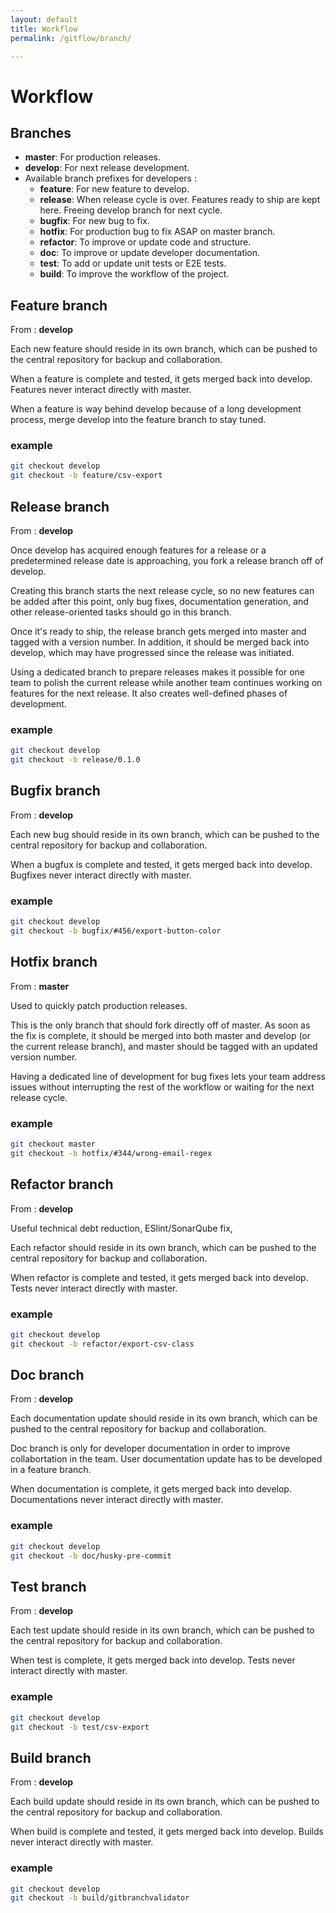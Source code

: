 ```yaml
---
layout: default
title: Workflow
permalink: /gitflow/branch/

---
```


# Workflow

## Branches

- **master**: For production releases.
- **develop**: For next release development.
- Available branch prefixes for developers :
  - **feature**: For new feature to develop.
  - **release**: When release cycle is over. Features ready to ship are kept here. Freeing develop branch for next cycle.
  - **bugfix**: For new bug to fix.
  - **hotfix**: For production bug to fix ASAP on master branch.
  - **refactor**: To improve or update code and structure.
  - **doc**: To improve or update developer documentation.
  - **test**: To add or update unit tests or E2E tests.
  - **build**: To improve the workflow of the project.

## Feature branch

From : **develop**

Each new feature should reside in its own branch, which can be pushed to the central repository for backup and collaboration.

When a feature is complete and tested, it gets merged back into develop. Features never interact directly with master.

When a feature is way behind develop because of a long development process, merge develop into the feature branch to stay tuned.

### example

```bash
git checkout develop
git checkout -b feature/csv-export
```

## Release branch

From : **develop**

Once develop has acquired enough features for a release or a predetermined release date is approaching, you fork a release branch off of develop.

Creating this branch starts the next release cycle, so no new features can be added after this point, only bug fixes, documentation generation, and other release-oriented tasks should go in this branch.

Once it's ready to ship, the release branch gets merged into master and tagged with a version number. In addition, it should be merged back into develop, which may have progressed since the release was initiated.

Using a dedicated branch to prepare releases makes it possible for one team to polish the current release while another team continues working on features for the next release. It also creates well-defined phases of development.

### example

```bash
git checkout develop
git checkout -b release/0.1.0
```

## Bugfix branch

From : **develop**

Each new bug should reside in its own branch, which can be pushed to the central repository for backup and collaboration.

When a bugfux is complete and tested, it gets merged back into develop. Bugfixes never interact directly with master.

### example

```bash
git checkout develop
git checkout -b bugfix/#456/export-button-color
```

## Hotfix branch

From : **master**

Used to quickly patch production releases.

This is the only branch that should fork directly off of master. As soon as the fix is complete, it should be merged into both master and develop (or the current release branch), and master should be tagged with an updated version number.

Having a dedicated line of development for bug fixes lets your team address issues without interrupting the rest of the workflow or waiting for the next release cycle.

### example

```bash
git checkout master
git checkout -b hotfix/#344/wrong-email-regex
```

## Refactor branch

From : **develop**

Useful technical debt reduction, ESlint/SonarQube fix,

Each refactor should reside in its own branch, which can be pushed to the central repository for backup and collaboration.

When refactor is complete and tested, it gets merged back into develop. Tests never interact directly with master.

### example

```bash
git checkout develop
git checkout -b refactor/export-csv-class
```

## Doc branch

From : **develop**

Each documentation update should reside in its own branch, which can be pushed to the central repository for backup and collaboration.

Doc branch is only for developer documentation in order to improve collabortation in the team.
User documentation update has to be developed in a feature branch.

When documentation is complete, it gets merged back into develop. Documentations never interact directly with master.

### example

```bash
git checkout develop
git checkout -b doc/husky-pre-commit
```

## Test branch

From : **develop**

Each test update should reside in its own branch, which can be pushed to the central repository for backup and collaboration.

When test is complete, it gets merged back into develop. Tests never interact directly with master.

### example

```bash
git checkout develop
git checkout -b test/csv-export
```

## Build branch

From : **develop**

Each build update should reside in its own branch, which can be pushed to the central repository for backup and collaboration.

When build is complete and tested, it gets merged back into develop. Builds never interact directly with master.

### example

```bash
git checkout develop
git checkout -b build/gitbranchvalidator
```
